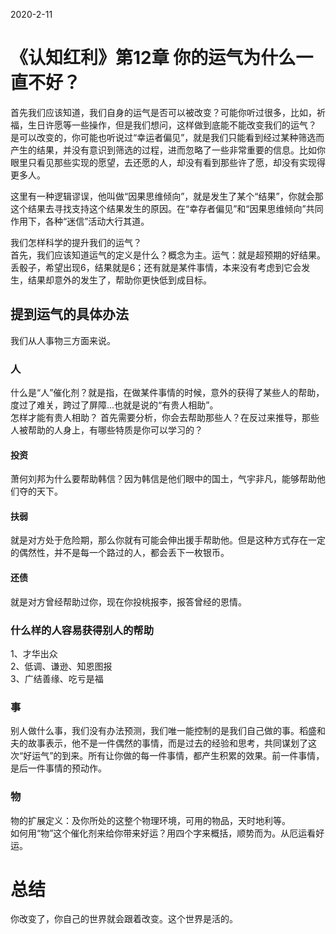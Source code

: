 2020-2-11

# 《认知红利》第12章 你的运气为什么一直不好？
首先我们应该知道，我们自身的运气是否可以被改变？可能你听过很多，比如，祈福，生日许愿等一些操作，但是我们想问，这样做到底能不能改变我们的运气？  
是可以改变的，你可能也听说过“幸运者偏见”，就是我们只能看到经过某种筛选而产生的结果，并没有意识到筛选的过程，进而忽略了一些非常重要的信息。比如你眼里只看见那些实现的愿望，去还愿的人，却没有看到那些许了愿，却没有实现得更多人。  

这里有一种逻辑谬误，他叫做“因果思维倾向”，就是发生了某个“结果”，你就会那这个结果去寻找支持这个结果发生的原因。在“幸存者偏见”和“因果思维倾向”共同作用下，各种“迷信”活动大行其道。  

我们怎样科学的提升我们的运气？  
首先，我们应该知道运气的定义是什么？概念为主。运气：就是超预期的好结果。  
丢骰子，希望出现6，结果就是6；还有就是某件事情，本来没有考虑到它会发生，结果却意外的发生了，帮助你更快低到成目标。  

## 提到运气的具体办法
我们从人事物三方面来说。  
### 人
什么是“人”催化剂？就是指，在做某件事情的时候，意外的获得了某些人的帮助，度过了难关，跨过了屏障...也就是说的“有贵人相助”。  
怎样才能有贵人相助？
首先需要分析，你会去帮助那些人？在反过来推导，那些人被帮助的人身上，有哪些特质是你可以学习的？  
#### 投资
萧何刘邦为什么要帮助韩信？因为韩信是他们眼中的国土，气宇非凡，能够帮助他们夺的天下。  
#### 扶弱
就是对方处于危险期，那么你就有可能会伸出援手帮助他。但是这种方式存在一定的偶然性，并不是每一个路过的人，都会丢下一枚银币。  
#### 还债
就是对方曾经帮助过你，现在你投桃报李，报答曾经的恩情。
### 什么样的人容易获得别人的帮助  
1、才华出众  
2、低调、谦逊、知恩图报  
3、广结善缘、吃亏是福  

### 事
别人做什么事，我们没有办法预测，我们唯一能控制的是我们自己做的事。稻盛和夫的故事表示，他不是一件偶然的事情，而是过去的经验和思考，共同谋划了这次“好运气”的到来。所有让你做的每一件事情，都产生积累的效果。前一件事情，是后一件事情的预动作。  
### 物
物的扩展定义：及你所处的这整个物理环境，可用的物品，天时地利等。  
如何用“物”这个催化剂来给你带来好运？用四个字来概括，顺势而为。从厄运看好运。  

# 总结
你改变了，你自己的世界就会跟着改变。这个世界是活的。  